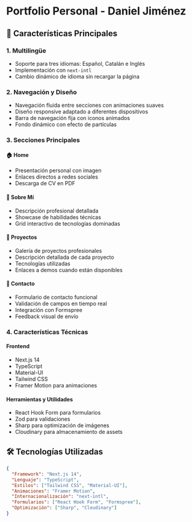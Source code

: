 

# Portfolio Personal - Daniel Jiménez

## 🚀 Características Principales

### 1. Multilingüe
- Soporte para tres idiomas: Español, Catalán e Inglés
- Implementación con `next-intl`
- Cambio dinámico de idioma sin recargar la página

### 2. Navegación y Diseño
- Navegación fluida entre secciones con animaciones suaves
- Diseño responsive adaptado a diferentes dispositivos
- Barra de navegación fija con iconos animados
- Fondo dinámico con efecto de partículas

### 3. Secciones Principales

#### 🏠 Home
- Presentación personal con imagen
- Enlaces directos a redes sociales
- Descarga de CV en PDF

#### 👤 Sobre Mí
- Descripción profesional detallada
- Showcase de habilidades técnicas
- Grid interactivo de tecnologías dominadas

#### 💼 Proyectos
- Galería de proyectos profesionales
- Descripción detallada de cada proyecto
- Tecnologías utilizadas
- Enlaces a demos cuando están disponibles

#### 📧 Contacto
- Formulario de contacto funcional
- Validación de campos en tiempo real
- Integración con Formspree
- Feedback visual de envío

### 4. Características Técnicas

#### Frontend
- Next.js 14
- TypeScript
- Material-UI
- Tailwind CSS
- Framer Motion para animaciones

#### Herramientas y Utilidades
- React Hook Form para formularios
- Zod para validaciones
- Sharp para optimización de imágenes
- Cloudinary para almacenamiento de assets

## 🛠️ Tecnologías Utilizadas
```json
{
  "Framework": "Next.js 14",
  "Lenguaje": "TypeScript",
  "Estilos": ["Tailwind CSS", "Material-UI"],
  "Animaciones": "Framer Motion",
  "Internacionalización": "next-intl",
  "Formularios": ["React Hook Form", "Formspree"],
  "Optimización": ["Sharp", "Cloudinary"]
}
```

